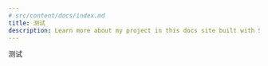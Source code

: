 ```yaml
---
# src/content/docs/index.md
title: 测试
description: Learn more about my project in this docs site built with Starlight.
---
```


测试